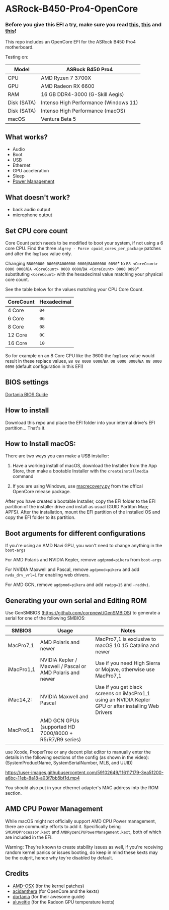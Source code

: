 # ASRock-B450-Pro4-OpenCore
 
### Before you give this EFI a try, make sure you read [this](#set-cpu-core-count), [this](#boot-arguments-for-different-configurations) and [this](#generating-your-own-serial-and-editing-rom)!

This repo includes an OpenCore EFI for the ASRock B450 Pro4 motherboard.

Testing on:

Model | ASRock B450 Pro4
------------- | ---------------
CPU | AMD Ryzen 7 3700X
GPU | AMD Radeon RX 6600
RAM | 16 GB DDR4-3000 (G-Skill Aegis)
Disk (SATA) | Intenso High Performance (Windows 11)
Disk (SATA) | Intenso High Performance (macOS)
macOS | Ventura Beta 5

## What works?

- Audio
- Boot
- USB
- Ethernet
- GPU acceleration
- Sleep
- [Power Management](#AMD-CPU-Power-Management)

## What doesn't work?

- back audio output
- microphone output

## Set CPU core count

Core Count patch needs to be modified to boot your system, if not using a 6 core CPU. Find the three `algrey - Force cpuid_cores_per_package` patches and alter the `Replace` value only.

Changing `B8000000 0000`/`BA000000 0000`/`BA000000 0090`* to `B8 <CoreCount> 0000 0000`/`BA <CoreCount> 0000 0000`/`BA <CoreCount> 0000 0090`* substituting `<CoreCount>` with the hexadecimal value matching your physical core count.

See the table below for the values matching your CPU Core Count.

| CoreCount | Hexadecimal |
|--------|---------|
|   4 Core  | `04` |
|   6 Core  | `06` |
|   8 Core  | `08` |
|   12 Core | `0C` |
|   16 Core | `10` |

  So for example on an 8 Core CPU like the 3600 the `Replace` value would result in these replace values, `B8 08 0000 0000`/`BA 08 0000 0000`/`BA 08 0000 0090` (default configuration in this EFI)

## BIOS settings

[Dortania BIOS Guide](https://dortania.github.io/OpenCore-Install-Guide/AMD/zen.html#amd-bios-settings)

## How to install

Download this repo and place the EFI folder into your internal drive's EFI partition... That's it.

## How to Install macOS:

There are two ways you can make a USB installer:

1. Have a working install of macOS, download the Installer from the App Store, then make a bootable Installer with the `createinstallmedia` command

2. If you are using Windows, use [macrecovery.py](https://dortania.github.io/OpenCore-Install-Guide/installer-guide/winblows-install.html) from the offical OpenCore release package.

After you have created a bootable Installer, copy the EFI folder to the EFI partition of the installer drive and install as usual (GUID Partiton Map; APFS). After the installation, mount the EFI partition of the installed OS and copy the EFI folder to its partition.

## Boot arguments for different configurations

If you're using an AMD Navi GPU, you won't need to change anything in the `boot-args`

For AMD Polaris and NVIDIA Kepler, remove `agdpmod=pikera` from `boot-args`

For NVIDIA Maxwell and Pascal, remove `agdpmod=pikera` and add `nvda_drv_vrl=1` for enabling web drivers.

For AMD GCN, remove `agdpmod=pikera` and add `radpg=15` and `-raddvi`.

## Generating your own serial and Editing ROM

Use GenSMBIOS (https://github.com/corpnewt/GenSMBIOS) to generate a serial for one of the following SMBIOS:

| SMBIOS | Usage | Notes |
| -------- | --------- | --------- |
| MacPro7,1 | AMD Polaris and newer | MacPro7,1 is exclusive to macOS 10.15 Catalina and newer |
iMacPro1,1 | NVIDIA Kepler / Maxwell / Pascal or AMD Polaris and newer | Use if you need High Sierra or Mojave, otherwise use MacPro7,1 |
iMac14,2: | NVIDIA Maxwell and Pascal | Use if you get black screens on iMacPro1,1 using an NVIDIA Kepler GPU or after installing Web Drivers |
MacPro6,1 | AMD GCN GPUs (supported HD 7000/8000 + R5/R7/R9 series) |

use Xcode, ProperTree or any decent plist editor to manually enter the details in the following sections of the config (as shown in the video): (SystemProductName, SystemSerialNumber, MLB, and UUID)

https://user-images.githubusercontent.com/59102649/116117179-3ea51200-a6bc-11eb-8a18-a03f7bb5bf1d.mp4

You should also put in your ethernet adapter's MAC address into the ROM section.

## AMD CPU Power Management

While macOS might not officially support AMD CPU Power management, there are community efforts to add it. Specifically being `SMCAMDProcessor.kext` and `AMDRyzenCPUPowerManagement.kext`, both of which are included in the EFI.

Warning: They're known to create stability issues as well, if you're receiving random kernel panics or issues booting, do keep in mind these kexts may be the culprit, hence why tey're disabled by default.

## Credits

* [AMD-OSX](https://github.com/AMD-OSX/AMD_Vanilla) (for the kernel patches)
* [acidanthera](https://github.com/acidanthera) (for OpenCore and the kexts)
* [dortania](https://dortania.github.io/OpenCore-Install-Guide/) (for their awesome guide)
* [aluveitie](https://github.com/aluveitie/RadeonSensor) (for the Radeon GPU temperature kexts)

